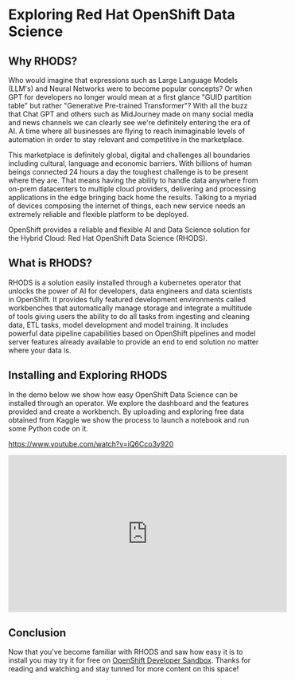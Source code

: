 # Exploring Red Hat OpenShift Data Science

## Why RHODS?

Who would imagine that expressions such as Large Language Models (LLM's) and Neural Networks were to become popular concepts? Or when GPT for developers no longer would mean at a first glance "GUID partition table" but rather "Generative Pre-trained Transformer"? With all the buzz that Chat GPT and others such as MidJourney made on many social media and news channels we can clearly see we're definitely entering the era of AI. A time where all businesses are flying to reach inimaginable levels of automation in order to stay relevant and competitive in the marketplace. 

This marketplace is definitely global, digital and challenges all boundaries including cultural, language and economic barriers. With billions of human beings connected 24 hours a day the toughest challenge is to be present where they are. That means having the ability to handle data anywhere from on-prem datacenters to multiple cloud providers, delivering and processing applications in the edge bringing back home the results. Talking to a myriad of devices composing the internet of things, each new service needs an extremely reliable and flexible platform to be deployed. 

OpenShift provides a reliable and flexible AI and Data Science solution for the Hybrid Cloud: Red Hat OpenShift Data Science (RHODS).

## What is RHODS?

RHODS is a solution easily installed through a kubernetes operator that unlocks the power of AI for developers, data engineers and data scientists in OpenShift. It provides fully featured development environments called workbenches that automatically manage storage and integrate a multitude of tools giving users the ability to do all tasks from ingesting and cleaning data, ETL tasks, model development and model training. It includes powerful data pipeline capabilities based on OpenShift pipelines and model server features already available to provide an end to end solution no matter where your data is.

## Installing and Exploring RHODS

In the demo below we show how easy OpenShift Data Science can be installed through an operator. We explore the dashboard and the features provided and create a workbench. By uploading and exploring free data obtained from Kaggle we show the process to launch a notebook and run some Python code on it.

<!-- Youtube URL -->
https://www.youtube.com/watch?v=iQ6Cco3y920

<!-- Corresponsing iframe markup copied from youtube embed of the corresponding video -->
<iframe width="560" height="315" src="https://www.youtube-nocookie.com/embed/iQ6Cco3y920" frameborder="0" allow="accelerometer; autoplay; encrypted-media; gyroscope; picture-in-picture" allowfullscreen></iframe>


## Conclusion

Now that you've become familiar with RHODS and saw how easy it is to install you may try it for free on [OpenShift Developer Sandbox](https://developers.redhat.com/developer-sandbox ). Thanks for reading and watching and stay tunned for more content on this space! 